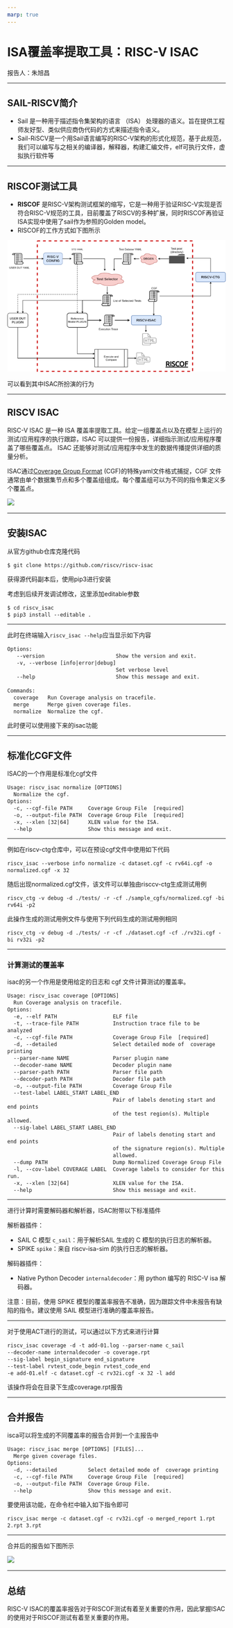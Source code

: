 ```yaml
---
marp: true
---
```


# ISA覆盖率提取工具：RISC-V ISAC
报告人：朱旭昌

---

## SAIL-RISCV简介

- Sail 是一种用于描述指令集架构的语言 （ISA） 处理器的语义。旨在提供工程师友好型、类似供应商伪代码的方式来描述指令语义。
- Sail-RiSCV是一个用Sail语言编写的RISC-V架构的形式化规范，基于此规范，我们可以编写与之相关的编译器，解释器，构建汇编文件，elf可执行文件，虚拟执行软件等

---

## RISCOF测试工具

- **RISCOF** 是RISC-V架构测试框架的缩写，它是一种用于验证RISC-V实现是否符合RISC-V规范的工具，目前覆盖了RISCV的多种扩展，同时RISCOF再验证ISA实现中使用了sail作为参照的Golden model。
- RISCOF的工作方式如下图所示

![RISCOF](../week37/img/riscof.png)

可以看到其中ISAC所扮演的行为

---

## RISCV ISAC

RISC-V ISAC 是一种 ISA 覆盖率提取工具。给定一组覆盖点以及在模型上运行的测试/应用程序的执行跟踪，ISAC 可以提供一份报告，详细指示测试/应用程序覆盖了哪些覆盖点。 ISAC 还能够对测试/应用程序中发生的数据传播提供详细的质量分析。

ISAC通过[Coverage Group Format](https://riscv-isac.readthedocs.io/en/latest/cgf.html) (CGF)的特殊yaml文件格式捕捉，CGF 文件通常由单个数据集节点和多个覆盖组组成。每个覆盖组可以为不同的指令集定义多个覆盖点。


![](https://riscv-isac.readthedocs.io/en/latest/_images/riscv-isac.png)

---



## 安装ISAC

从官方github仓库克隆代码

```
$ git clone https://github.com/riscv/riscv-isac
```

获得源代码副本后，使用pip3进行安装

考虑到后续开发调试修改，这里添加editable参数

```
$ cd riscv_isac
$ pip3 install --editable .
```

---

此时在终端输入`riscv_isac --help`应当显示如下内容

```
Options:
   --version                       Show the version and exit.
   -v, --verbose [info|error|debug]
                                   Set verbose level
   --help                          Show this message and exit.

Commands:
  coverage   Run Coverage analysis on tracefile.
  merge      Merge given coverage files.
  normalize  Normalize the cgf.
```

此时便可以使用接下来的isac功能

---

## 标准化CGF文件

ISAC的一个作用是标准化cgf文件

```
Usage: riscv_isac normalize [OPTIONS]
  Normalize the cgf.
Options:
  -c, --cgf-file PATH     Coverage Group File  [required]
  -o, --output-file PATH  Coverage Group File  [required]
  -x, --xlen [32|64]      XLEN value for the ISA.
  --help                  Show this message and exit.
```

---

例如在riscv-ctg仓库中，可以在预设cgf文件中使用如下代码

```
riscv_isac --verbose info normalize -c dataset.cgf -c rv64i.cgf -o normalized.cgf -x 32
```

随后出现normalized.cgf文件，该文件可以单独由risccv-ctg生成测试用例

```
riscv_ctg -v debug -d ./tests/ -r -cf ./sample_cgfs/normalized.cgf -bi rv64i -p2
```

此操作生成的测试用例文件与使用下列代码生成的测试用例相同

```
riscv_ctg -v debug -d ./tests/ -r -cf ./dataset.cgf -cf ./rv32i.cgf -bi rv32i -p2
```

---

### 计算测试的覆盖率

isac的另一个作用是使用给定的日志和 cgf 文件计算测试的覆盖率。

```
Usage: riscv_isac coverage [OPTIONS]
  Run Coverage analysis on tracefile.
Options:
  -e, --elf PATH                  ELF file
  -t, --trace-file PATH           Instruction trace file to be analyzed
  -c, --cgf-file PATH             Coverage Group File  [required]
  -d, --detailed                  Select detailed mode of  coverage printing
  --parser-name NAME              Parser plugin name
  --decoder-name NAME             Decoder plugin name
  --parser-path PATH              Parser file path
  --decoder-path PATH             Decoder file path
  -o, --output-file PATH          Coverage Group File
  --test-label LABEL_START LABEL_END
                                  Pair of labels denoting start and end points
                                  of the test region(s). Multiple allowed.
  --sig-label LABEL_START LABEL_END
                                  Pair of labels denoting start and end points
                                  of the signature region(s). Multiple
                                  allowed.
  --dump PATH                     Dump Normalized Coverage Group File
  -l, --cov-label COVERAGE LABEL  Coverage labels to consider for this run.
  -x, --xlen [32|64]              XLEN value for the ISA.
  --help                          Show this message and exit.
```

---

进行计算时需要解码器和解析器，ISAC附带以下标准插件


解析器插件：

- SAIL C 模型  `c_sail`：用于解析SAIL 生成的 C 模型的执行日志的解析器。
- SPIKE `spike`：来自 riscv-isa-sim 的执行日志的解析器。

解码器插件：

- Native Python Decoder `internaldecoder`：用 python 编写的 RISC-V isa 解码器。

注意：目前，使用 SPIKE 模型的覆盖率报告不准确，因为跟踪文件中未报告有缺陷的指令。建议使用 SAIL 模型进行准确的覆盖率报告。

---

对于使用ACT进行的测试，可以通过以下方式来进行计算

```
riscv_isac coverage -d -t add-01.log --parser-name c_sail 
--decoder-name internaldecoder -o coverage.rpt 
--sig-label begin_signature end_signature 
--test-label rvtest_code_begin rvtest_code_end 
-e add-01.elf -c dataset.cgf -c rv32i.cgf -x 32 -l add
```

该操作将会在目录下生成coverage.rpt报告

---

## 合并报告

isca可以将生成的不同覆盖率的报告合并到一个主报告中

```
Usage: riscv_isac merge [OPTIONS] [FILES]...
  Merge given coverage files.
Options:
  -d, --detailed          Select detailed mode of  coverage printing
  -c, --cgf-file PATH     Coverage Group File  [required]
  -o, --output-file PATH  Coverage Group File.
  --help                  Show this message and exit.
```

要使用该功能，在命令栏中输入如下指令即可

```
riscv_isac merge -c dataset.cgf -c rv32i.cgf -o merged_report 1.rpt 2.rpt 3.rpt
```

---

合并后的报告如下图所示

![](/1.png)

---

## 总结

RISC-V ISAC的覆盖率报告对于RISCOF测试有着至关重要的作用，因此掌握ISAC的使用对于RISCOF测试有着至关重要的作用。

